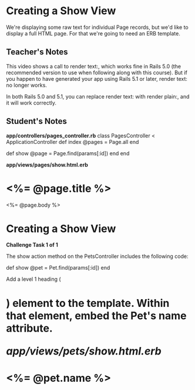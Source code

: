 # Creating a Show View
We're displaying some raw text for individual Page records, but we'd like to display a full HTML page.
For that we're going to need an ERB template.

## Teacher's Notes

This video shows a call to render text:, which works fine in Rails 5.0 (the recommended version to use when following along with this course).
But if you happen to have generated your app using Rails 5.1 or later, render text: no longer works.

In both Rails 5.0 and 5.1, you can replace render text: with render plain:, and it will work correctly.

## Student's Notes
__app/controllers/pages_controller.rb__
class PagesController < ApplicationController
  def index
    @pages = Page.all
  end

  def show
    @page = Page.find(params[:id])
  end
end

__app/views/pages/show.html.erb__
<h1><%= @page.title %></h1>
<p>
	<%= @page.body %>
</p>

# Creating a Show View

**Challenge Task 1 of 1**

The show action method on the PetsController includes the following code:

def show
  @pet = Pet.find(params[:id])
end

Add a level 1 heading (<h1>) element to the template. Within that element, embed the Pet's name attribute.

___app/views/pets/show.html.erb___
<h1><%= @pet.name %></h1>
